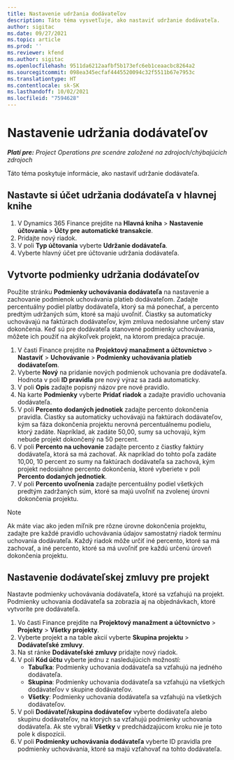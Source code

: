 ```yaml
---
title: Nastavenie udržania dodávateľov
description: Táto téma vysvetľuje, ako nastaviť udržanie dodávateľa.
author: sigitac
ms.date: 09/27/2021
ms.topic: article
ms.prod: ''
ms.reviewer: kfend
ms.author: sigitac
ms.openlocfilehash: 9511da6212aafbf5b173efc6eb1ceaacbc8264a2
ms.sourcegitcommit: 098ea345ecfaf4445520094c32f5511b67e7953c
ms.translationtype: HT
ms.contentlocale: sk-SK
ms.lasthandoff: 10/02/2021
ms.locfileid: "7594628"
---
```

# <a name="set-up-vendor-retention"></a>Nastavenie udržania dodávateľov

_**Platí pre:** Project Operations pre scenáre založené na zdrojoch/chýbajúcich zdrojoch_

Táto téma poskytuje informácie, ako nastaviť udržanie dodávateľa.

## <a name="set-up-a-vendor-retention-account-in-general-ledger"></a>Nastavte si účet udržania dodávateľa v hlavnej knihe

1. V Dynamics 365 Finance prejdite na **Hlavná kniha** > **Nastavenie účtovania** > **Účty pre automatické transakcie**.
2. Pridajte nový riadok.
3. V poli **Typ účtovania** vyberte **Udržanie dodávateľa**.
4. Vyberte hlavný účet pre účtovanie udržania dodávateľa.

## <a name="create-vendor-retention-terms"></a>Vytvorte podmienky udržania dodávateľov

Použite stránku **Podmienky uchovávania dodávateľa** na nastavenie a zachovanie podmienok uchovávania platieb dodávateľom. Zadajte percentuálny podiel platby dodávateľa, ktorý sa má ponechať, a percento predtým udržaných súm, ktoré sa majú uvoľniť. Čiastky sa automaticky uchovávajú na faktúrach dodávateľov, kým zmluva nedosiahne určený stav dokončenia. Keď sú pre dodávateľa stanovené podmienky uchovávania, môžete ich použiť na akýkoľvek projekt, na ktorom predajca pracuje.

1. V časti Finance prejdite na **Projektový manažment a účtovníctvo** > **Nastaviť** > **Uchovávanie** > **Podmienky uchovávania platieb dodávateľom**.
2. Vyberte **Nový** na pridanie nových podmienok uchovania pre dodávateľa. Hodnota v poli **ID pravidla** pre nový výraz sa zadá automaticky. 
3. V poli **Opis** zadajte popisný názov pre nové pravidlo.
4. Na karte **Podmienky** vyberte **Pridať riadok** a zadajte pravidlo uchovania dodávateľa.
5. V poli **Percento dodaných jednotiek** zadajte percento dokončenia pravidla. Čiastky sa automaticky uchovávajú na faktúrach dodávateľov, kým sa fáza dokončenia projektu nerovná percentuálnemu podielu, ktorý zadáte. Napríklad, ak zadáte 50,00, sumy sa uchovajú, kým nebude projekt dokončený na 50 percent.
6. V poli **Percento na uchovanie** zadajte percento z čiastky faktúry dodávateľa, ktorá sa má zachovať. Ak napríklad do tohto poľa zadáte 10,00, 10 percent zo sumy na faktúrach dodávateľa sa zachová, kým projekt nedosiahne percento dokončenia, ktoré vyberiete v poli **Percento dodaných jednotiek**.
7. V poli **Percento uvoľnenia** zadajte percentuálny podiel všetkých predtým zadržaných súm, ktoré sa majú uvoľniť na zvolenej úrovni dokončenia projektu.

> [!NOTE]
> Ak máte viac ako jeden míľnik pre rôzne úrovne dokončenia projektu, zadajte pre každé pravidlo uchovávania údajov samostatný riadok termínu uchovania dodávateľa. Každý riadok môže určiť iné percento, ktoré sa má zachovať, a iné percento, ktoré sa má uvoľniť pre každú určenú úroveň dokončenia projektu.

## <a name="set-up-a-vendor-agreement-for-the-project"></a>Nastavenie dodávateľskej zmluvy pre projekt

Nastavte podmienky uchovávania dodávateľa, ktoré sa vzťahujú na projekt. Podmienky uchovania dodávateľa sa zobrazia aj na objednávkach, ktoré vytvoríte pre dodávateľa.

1. Vo časti Finance prejdite na **Projektový manažment a účtovníctvo** > **Projekty** > **Všetky projekty**. 
2. Vyberte projekt a na table akcií vyberte **Skupina projektu** > **Dodávateľské zmluvy**.
3. Na st ránke **Dodávateľské zmluvy** pridajte nový riadok.
4. V poli **Kód účtu** vyberte jednu z nasledujúcich možností:
   - **Tabuľka**: Podmienky uchovania dodávateľa sa vzťahujú na jedného dodávateľa.
   - **Skupina**: Podmienky uchovania dodávateľa sa vzťahujú na všetkých dodávateľov v skupine dodávateľov.
   - **Všetky**: Podmienky uchovania dodávateľa sa vzťahujú na všetkých dodávateľov.
5. V poli **Dodávateľ/skupina dodávateľov** vyberte dodávateľa alebo skupinu dodávateľov, na ktorých sa vzťahujú podmienky uchovania dodávateľa. Ak ste vybrali **Všetky** v predchádzajúcom kroku nie je toto pole k dispozícii.
6. V poli **Podmienky uchovávania dodávateľa** vyberte ID pravidla pre podmienky uchovávania, ktoré sa majú vzťahovať na tohto dodávateľa.

